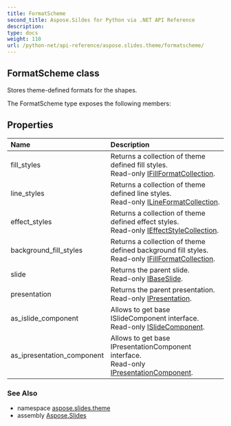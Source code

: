 ```yaml
---
title: FormatScheme
second_title: Aspose.Sildes for Python via .NET API Reference
description: 
type: docs
weight: 110
url: /python-net/api-reference/aspose.slides.theme/formatscheme/
---
```


## FormatScheme class

Stores theme-defined formats for the shapes.

The FormatScheme type exposes the following members:
## Properties
| Name | Description |
| :- | :- |
|fill_styles|Returns a collection of theme defined fill styles.<br/>            Read-only [IFillFormatCollection](/slides/python-net/api-reference/aspose.slides.theme/ifillformatcollection/).|
|line_styles|Returns a collection of theme defined line styles.<br/>            Read-only [ILineFormatCollection](/slides/python-net/api-reference/aspose.slides.theme/ilineformatcollection/).|
|effect_styles|Returns a collection of theme defined effect styles.<br/>            Read-only [IEffectStyleCollection](/slides/python-net/api-reference/aspose.slides.theme/ieffectstylecollection/).|
|background_fill_styles|Returns a collection of theme defined background fill styles.<br/>            Read-only [IFillFormatCollection](/slides/python-net/api-reference/aspose.slides.theme/ifillformatcollection/).|
|slide|Returns the parent slide.<br/>            Read-only [IBaseSlide](/slides/python-net/api-reference/aspose.slides/ibaseslide/).|
|presentation|Returns the parent presentation.<br/>            Read-only [IPresentation](/slides/python-net/api-reference/aspose.slides/ipresentation/).|
|as_islide_component|Allows to get base ISlideComponent interface.<br/>            Read-only [ISlideComponent](/slides/python-net/api-reference/aspose.slides/islidecomponent/).|
|as_ipresentation_component|Allows to get base IPresentationComponent interface.<br/>            Read-only [IPresentationComponent](/slides/python-net/api-reference/aspose.slides/ipresentationcomponent/).|

### See Also

* namespace [aspose.slides.theme](/slides/python-net/api-reference/aspose.slides.theme/)
* assembly [Aspose.Slides](/slides/python-net/api-reference/)

